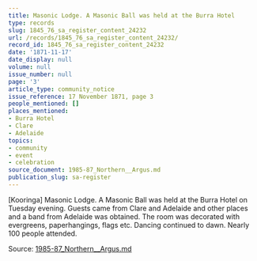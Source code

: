 ```yaml
---
title: Masonic Lodge. A Masonic Ball was held at the Burra Hotel
type: records
slug: 1845_76_sa_register_content_24232
url: /records/1845_76_sa_register_content_24232/
record_id: 1845_76_sa_register_content_24232
date: '1871-11-17'
date_display: null
volume: null
issue_number: null
page: '3'
article_type: community_notice
issue_reference: 17 November 1871, page 3
people_mentioned: []
places_mentioned:
- Burra Hotel
- Clare
- Adelaide
topics:
- community
- event
- celebration
source_document: 1985-87_Northern__Argus.md
publication_slug: sa-register
---
```


[Kooringa] Masonic Lodge.  A Masonic Ball was held at the Burra Hotel on Tuesday evening.  Guests came from Clare and Adelaide and other places and a band from Adelaide was obtained.  The room was decorated with evergreens, paperhangings, flags etc.  Dancing continued to dawn.  Nearly 100 people attended.

Source: [1985-87_Northern__Argus.md](/downloads/markdown/1985-87_Northern__Argus.md)
